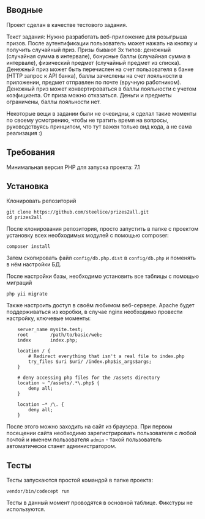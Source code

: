 Вводные
-------

Проект сделан в качестве тестового задания.


Текст задания:
Нужно разработать веб-приложение для розыгрыша призов. После аутентификации
пользователь может нажать на кнопку и получить случайный приз. Призы бывают 3х
типов: денежный (случайная сумма в интервале), бонусные баллы (случайная сумма в
интервале), физический предмет (случайный предмет из списка). Денежный приз может
быть перечислен на счет пользователя в банке (HTTP запрос к API банка), баллы
зачислены на счет лояльности в приложении, предмет отправлен по почте (вручную
работником). Денежный приз может конвертироваться в баллы лояльности с учетом
коэфициэнта. От приза можно отказаться. Деньги и предметы ограничены, баллы
лояльности нет.

Некоторые вещи в задании были не очевидны, я сделал такие моменты по своему усмотрению, чтобы не тратить время на вопросы, руководствуясь принципом, что тут важен только вид кода, а не сама реализация :)


Требования
------------

Минимальная версия PHP для запуска проекта: 7.1


Установка
------------

Клонировать репозиторий

~~~
git clone https://github.com/steelice/prizes2all.git
cd prizes2all
~~~

После клонирования репозитория, просто запустить в папке с проектом установку всех необходимых модулей с помощью composer:

~~~
composer install
~~~

Затем скопировать файл `config/db.php.dist` в `config/db.php` и поменять в нём настройки БД.

После настройки базы, необходимо установить все таблицы с помощью миграций

~~~
php yii migrate
~~~


Также настроить доступ в своём любимом веб-сервере.
Apache будет поддерживаться из коробки, в случае nginx необходимо провести настройку, ключевые моменты:

~~~
    server_name mysite.test;
    root        /path/to/basic/web;
    index       index.php;

    location / {
        # Redirect everything that isn't a real file to index.php
        try_files $uri $uri/ /index.php$is_args$args;
    }

    # deny accessing php files for the /assets directory
    location ~ ^/assets/.*\.php$ {
        deny all;
    }

    location ~* /\. {
        deny all;
    }
 ~~~

После этого можно заходить на сайт из браузера.
При первом посещении сайта необходимо зарегистрировать пользователя с любой почтой и именем пользователя `admin` - такой пользователь автоматически станет администратором.

Тесты
-------

Тесты запускаются простой командой в папке проекта:

```
vendor/bin/codecept run
```

Тесты в данный момент проводятся в основной таблице. Фикстуры не используются.
